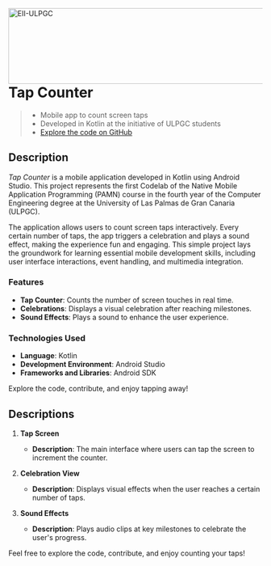 <a href="https://www.eii.ulpgc.es" target="_blank"><img src="https://www.eii.ulpgc.es/sites/default/files/eii-acron-mod.png" alt="EII-ULPGC" align="right" width="516" height="150" /></a>
# Tap Counter

> - Mobile app to count screen taps  
> - Developed in Kotlin at the initiative of ULPGC students
> - [Explore the code on GitHub](https://github.com/imanolqb/WeatherNOW-Codelab)

## Description

*Tap Counter* is a mobile application developed in Kotlin using Android Studio. This project represents the first Codelab of the Native Mobile Application Programming (PAMN) course in the fourth year of the Computer Engineering degree at the University of Las Palmas de Gran Canaria (ULPGC).

The application allows users to count screen taps interactively. Every certain number of taps, the app triggers a celebration and plays a sound effect, making the experience fun and engaging. This simple project lays the groundwork for learning essential mobile development skills, including user interface interactions, event handling, and multimedia integration.

### Features

* **Tap Counter**: Counts the number of screen touches in real time.  
* **Celebrations**: Displays a visual celebration after reaching milestones.  
* **Sound Effects**: Plays a sound to enhance the user experience.  

### Technologies Used

* **Language**: Kotlin
* **Development Environment**: Android Studio
* **Frameworks and Libraries**: Android SDK

Explore the code, contribute, and enjoy tapping away!

## Descriptions

1. **Tap Screen**
   * **Description**: The main interface where users can tap the screen to increment the counter.  

2. **Celebration View**  
   * **Description**: Displays visual effects when the user reaches a certain number of taps.  

3. **Sound Effects**
   * **Description**: Plays audio clips at key milestones to celebrate the user's progress.  

Feel free to explore the code, contribute, and enjoy counting your taps!  
